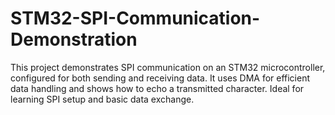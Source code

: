 # STM32-SPI-Communication-Demonstration
This project demonstrates SPI communication on an STM32 microcontroller, configured for both sending and receiving data. It uses DMA for efficient data handling and shows how to echo a transmitted character. Ideal for learning SPI setup and basic data exchange.
